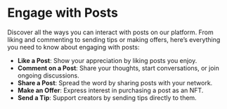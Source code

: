 # Engage with Posts

Discover all the ways you can interact with posts on our platform. From liking and commenting to sending tips or making offers, here’s everything you need to know about engaging with posts:

* **Like a Post**: Show your appreciation by liking posts you enjoy.
* **Comment on a Post**: Share your thoughts, start conversations, or join ongoing discussions.
* **Share a Post**: Spread the word by sharing posts with your network.
* **Make an Offer**: Express interest in purchasing a post as an NFT.
* **Send a Tip**: Support creators by sending tips directly to them.
